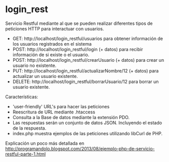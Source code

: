 login_rest
==========

Servicio Restful mediante al que se pueden realizar diferentes tipos de peticiones HTTP para interactuar con usuarios.

- GET: http://localhost/login_restful/usuarios para obtener información de los usuarios registrados en el sistema
- POST: http://localhost/login_restful/login (+ datos) para recibir información de si existe o el usuario.
- POST: http://localhost/login_restful/crearUsuario (+ datos) para crear un usuario no existente.
- PUT: http://localhost/login_restful/actualizarNombre/12 (+ datos) para actualizar un usuario existente.
- DELETE: http://localhost/login_restful/borrarUsuario/12 para borrar un usuario existente.



Características:

- 'user-friendly' URL's para hacer las peticiones
- Reescritura de URL mediante .htaccess
- Consulta a la Base de datos mediante la extensión PDO.
- Las respuestas serán un conjunto de datos JSON. Incluyendo el estado de la respuesta.
- index.php muestra ejemplos de las peticiones utilizando libCurl de PHP.

Explicación un poco más detallada en http://programandolo.blogspot.com/2013/08/ejemplo-php-de-servicio-restful-parte-1.html
